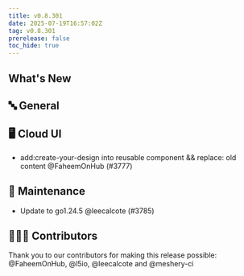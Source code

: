 ```yaml
---
title: v0.8.301
date: 2025-07-19T16:57:02Z
tag: v0.8.301
prerelease: false
toc_hide: true
---
```


## What's New
## 🔤 General
## 🖥 Cloud UI

- add:create-your-design into reusable component && replace: old content @FaheemOnHub (#3777)

## 🧰 Maintenance

- Update to go1.24.5 @leecalcote (#3785)

## 👨🏽‍💻 Contributors

Thank you to our contributors for making this release possible:
@FaheemOnHub, @l5io, @leecalcote and @meshery-ci


